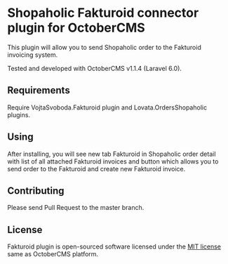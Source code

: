 # Shopaholic Fakturoid connector plugin for OctoberCMS

This plugin will allow you to send Shopaholic order to the Fakturoid invoicing system.

Tested and developed with OctoberCMS v1.1.4 (Laravel 6.0).

## Requirements

Require VojtaSvoboda.Fakturoid plugin and Lovata.OrdersShopaholic plugins.

## Using

After installing, you will see new tab Fakturoid in Shopaholic order detail with list of all attached Fakturoid invoices
and button which allows you to send order to the Fakturoid and create new Fakturoid invoice.

## Contributing

Please send Pull Request to the master branch.

## License

Fakturoid plugin is open-sourced software licensed under the [MIT license](http://opensource.org/licenses/MIT) same as
OctoberCMS platform.
